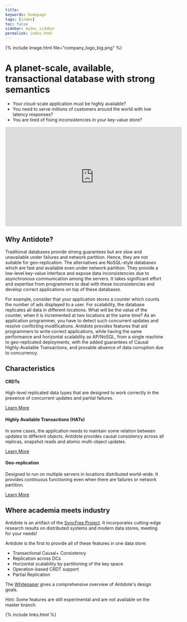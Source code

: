 ```yaml
---
title:
keywords: homepage
tags: [index]
toc: false
sidebar: mydoc_sidebar
permalink: index.html
---
```


{% include image.html file="company_logo_big.png" %}

# A planet-scale, available, transactional database with strong semantics

*  Your cloud-scale application must be highly available?
*  You need to serve millions of customers around the world with low latency responses?
*  You are tired of fixing inconsistencies in your key-value store?

<iframe width="560" height="315" src="https://www.youtube.com/embed/oWUNCsFy-r0" frameborder="0" allowfullscreen></iframe>

## Why Antidote? ##

Traditional databases provide
strong guarantees but are slow and unavailable under failures and network partition.
Hence, they are not suitable for geo-replication. The alternatives are NoSQL-style
databases which are fast and available even under network partition. They provide
a low-level key-value interface and expose data inconsistencies due to asynchronous
communication among the servers. It takes significant effort and expertise from
programmers to deal with these inconsistencies and develop correct applications on
top of these databases.

For example, consider that your application stores a counter which counts the
number of ads displayed to a user. For scalability, the database replicates all data in
different locations. What will be the value of the counter, when it is incremented at
two locations at the same time? As an application programmer, you have to detect
such concurrent updates and resolve conflicting modifications. Antidote provides
features that aid programmers to write correct applications, while having the same
performance and horizontal scalability as AP/NoSQL, from a single machine to
geo-replicated deployments, with the added guarantees of Causal Highly-Available
Transactions, and provable absence of data corruption due to concurrency.


<div class="row">
         <div class="col-lg-12">
             <h2 class="page-header">Characteristics</h2>
         </div>
         <div class="col-md-3 col-sm-6">
             <div class="panel panel-default text-center">
                 <div class="panel-heading">
                     <span class="fa-stack fa-5x">
                           <i class="fa fa-circle fa-stack-2x text-primary"></i>
                           <i class="fa fa-database fa-stack-1x fa-inverse"></i>
                     </span>
                 </div>
                 <div class="panel-body">
                     <h4>CRDTs</h4>
                     <p>High-level replicated data types that are designed to work correctly in the
                       presence of concurrent updates and partial failures.</p>
                     <a href="rawapi.html" class="btn btn-primary">Learn More</a>
                 </div>
             </div>
         </div>
         <div class="col-md-3 col-sm-6">
             <div class="panel panel-default text-center">
                 <div class="panel-heading">
                     <span class="fa-stack fa-5x">
                           <i class="fa fa-circle fa-stack-2x text-primary"></i>
                           <i class="fa fa-graduation-cap fa-stack-1x fa-inverse"></i>
                     </span>
                 </div>
                 <div class="panel-body">
                     <h4>Highly Available Transactions (HATs)</h4>
                     <p>In some cases, the application needs to maintain
                    some relation between updates to different objects. Antidote provides causal
                    consistency across all replicas, snapshot reads and atomic multi-object updates.</p>
                     <a href="rawapi.html" class="btn btn-primary">Learn More</a>
                 </div>
             </div>
         </div>
         <div class="col-md-3 col-sm-6">
             <div class="panel panel-default text-center">
                 <div class="panel-heading">
                     <span class="fa-stack fa-5x">
                           <i class="fa fa-circle fa-stack-2x text-primary"></i>
                           <i class="fa fa-globe fa-stack-1x fa-inverse"></i>
                     </span>
                 </div>
                 <div class="panel-body">
                     <h4>Geo-replication</h4>
                     <p>Designed to run on multiple servers in
                    locations distributed world-wide. It provides continuous functioning
                    even when there are failures or network partition.</p>
                     <a href="architecture.html" class="btn btn-primary">Learn More</a>
                 </div>
             </div>
         </div>
</div>


## Where academia meets industry ##

Antidote is an artifact of the [SyncFree Project](https://syncfree.lip6.fr/).
It incorporates cutting-edge research results on distributed systems and modern data stores, meeting for your needs!

Antidote is the first to provide all of these features in one data store:

*  Transactional Causal+ Consistency
*  Replication across DCs
*  Horizontal scalability by partitioning of the key space
*  Operation-based CRDT support
*  Partial Replication

The [Whitepaper](https://syncfree.lip6.fr/index.php/white-papers) gives a comprehensive
overview of Antidote's design goals.

Hint: Some features are still experimental and are not available on the master branch.


{% include links.html %}
